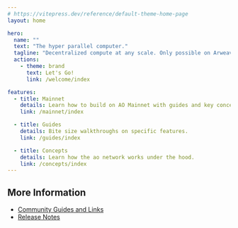 ```yaml
---
# https://vitepress.dev/reference/default-theme-home-page
layout: home

hero:
  name: ""
  text: "The hyper parallel computer."
  tagline: "Decentralized compute at any scale. Only possible on Arweave."
  actions:
    - theme: brand
      text: Let's Go!
      link: /welcome/index

features:
  - title: Mainnet
    details: Learn how to build on AO Mainnet with guides and key concepts.
    link: /mainnet/index

  - title: Guides
    details: Bite size walkthroughs on specific features.
    link: /guides/index

  - title: Concepts
    details: Learn how the ao network works under the hood.
    link: /concepts/index
---
```


## More Information

- [Community Guides and Links](/community/index)
- [Release Notes](/releasenotes/index)
